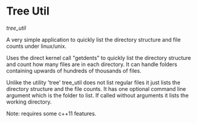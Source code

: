 Tree Util
=========
*tree_util*

A very simple application to quickly list the directory structure and file counts under linux/unix.

Uses the direct kernel call "getdents" to quickly list the directory structure and count how many files are in each directory. It can handle folders containing upwards of hundreds of thousands of files. 

Unlike the utility 'tree' tree_util does not list regular files it just lists the directory structure and the file counts. It has one optional command line argument which is the folder to list. If called without arguments it lists the working directory.

Note: requires some c++11 features.